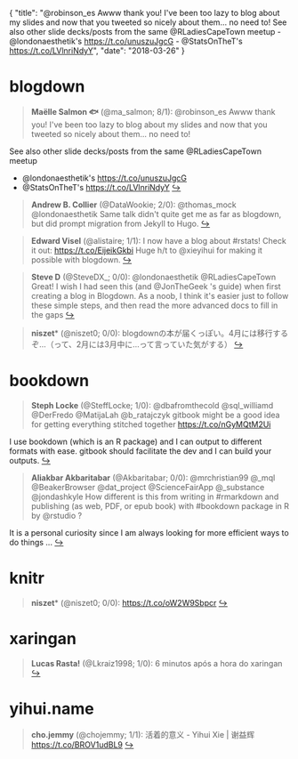 {
  "title": "@robinson_es Awww thank you! I've been too lazy to blog about my slides and now that you tweeted so nicely about them... no need to! See also other slide decks/posts from the same @RLadiesCapeTown meetup - @londonaesthetik's https://t.co/unuszuJgcG - @StatsOnTheT's https://t.co/LVlnriNdyY",
  "date": "2018-03-26"
}

# blogdown

> **Maëlle Salmon 🐟** (@ma_salmon; 8/1): @robinson_es Awww thank you! I've been too lazy to blog about my slides and now that you tweeted so nicely about them... no need to!
>
See also other slide decks/posts from the same @RLadiesCapeTown meetup
>
- @londonaesthetik's https://t.co/unuszuJgcG
- @StatsOnTheT's https://t.co/LVlnriNdyY  [&#8618;](https://twitter.com/xieyihui/status/977942488718639104)

<!-- -->


> **Andrew B. Collier** (@DataWookie; 2/0): @thomas_mock @londonaesthetik Same talk didn't quite get me as far as blogdown, but did prompt migration from Jekyll to Hugo.  [&#8618;](https://twitter.com/xieyihui/status/977749216033468416)

<!-- -->


> **Edward Visel** (@alistaire; 1/1): I now have a blog about #rstats! Check it out: https://t.co/EijeikGkbi
Huge h/t to @xieyihui for making it possible with blogdown.  [&#8618;](https://twitter.com/xieyihui/status/978050231030964226)

<!-- -->


> **Steve D** (@SteveDX_; 0/0): @londonaesthetik @RLadiesCapeTown Great! I wish I had seen this (and @JonTheGeek 's guide) when first creating a blog in Blogdown. As a noob, I think it's easier just to follow these simple steps, and then read the more advanced docs to fill in the gaps  [&#8618;](https://twitter.com/xieyihui/status/977993706556067843)

<!-- -->


> **niszet*** (@niszet0; 0/0): blogdownの本が届くっぽい。4月には移行するぞ…（って、2月には3月中に…って言っていた気がする）  [&#8618;](https://twitter.com/xieyihui/status/977782158159826945)

<!-- -->


# bookdown

> **Steph Locke** (@SteffLocke; 1/0): @dbafromthecold @sql_williamd @DerFredo @MatijaLah @b_ratajczyk gitbook might be a good idea for getting everything stitched together https://t.co/nGyMQtM2Ui
>
I use bookdown (which is an R package) and I can output to different formats with ease. gitbook should facilitate the dev and I can build your outputs.  [&#8618;](https://twitter.com/xieyihui/status/978028186612232192)

<!-- -->


> **Aliakbar Akbaritabar** (@Akbaritabar; 0/0): @mrchristian99 @_mql @BeakerBrowser @dat_project @ScienceFairApp @_substance @jondashkyle How different is this from writing in #rmarkdown and publishing (as web, PDF, or epub book) with #bookdown package in R by @rstudio ?
>
It is a personal curiosity since I am always looking for more efficient ways to do things ...  [&#8618;](https://twitter.com/xieyihui/status/977919240958341120)

<!-- -->


# knitr

> **niszet*** (@niszet0; 0/0): https://t.co/oW2W9Sbpcr  [&#8618;](https://twitter.com/xieyihui/status/978069737627250688)

<!-- -->


# xaringan

> **Lucas Rasta!** (@Lkraiz1998; 1/0): 6 minutos após a hora do xaringan  [&#8618;](https://twitter.com/xieyihui/status/977990104257126400)

<!-- -->


# yihui.name

> **cho.jemmy** (@chojemmy; 1/1): 活着的意义 - Yihui Xie | 谢益辉 https://t.co/BROV1udBL9  [&#8618;](https://twitter.com/xieyihui/status/977797077999566848)

<!-- -->


